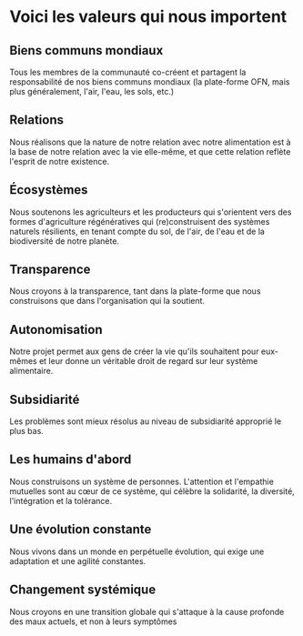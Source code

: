 # Voici les valeurs qui nous importent
## Biens communs mondiaux
Tous les membres de la communauté co-créent et partagent la responsabilité de nos biens communs mondiaux (la plate-forme OFN, mais plus généralement, l'air, l'eau, les sols, etc.)
## Relations
Nous réalisons que la nature de notre relation avec notre alimentation est à la base de notre relation avec la vie elle-même, et que cette relation reflète l'esprit de notre existence.
## Écosystèmes
Nous soutenons les agriculteurs et les producteurs qui s'orientent vers des formes d'agriculture régénératives qui (re)construisent des systèmes naturels résilients, en tenant compte du sol, de l'air, de l'eau et de la biodiversité de notre planète.
## Transparence
Nous croyons à la transparence, tant dans la plate-forme que nous construisons que dans l'organisation qui la soutient.
## Autonomisation
Notre projet permet aux gens de créer la vie qu'ils souhaitent pour eux-mêmes et leur donne un véritable droit de regard sur leur système alimentaire.
## Subsidiarité
Les problèmes sont mieux résolus au niveau de subsidiarité approprié le plus bas.
## Les humains d'abord
Nous construisons un système de personnes. L'attention et l'empathie mutuelles sont au cœur de ce système, qui célèbre la solidarité, la diversité, l'intégration et la tolérance.
## Une évolution constante
Nous vivons dans un monde en perpétuelle évolution, qui exige une adaptation et une agilité constantes.
## Changement systémique
Nous croyons en une transition globale qui s'attaque à la cause profonde des maux actuels, et non à leurs symptômes
